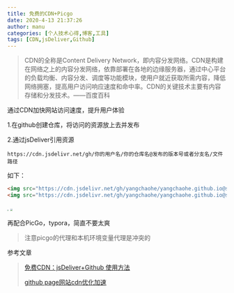 ```yaml
---
title: 免费的CDN+Picgo
date: 2020-4-13 21:37:26
author: manu
categories: [个人技术心得,博客,工具]
tags: [CDN,jsDeliver,Github]
---
```


> CDN的全称是Content Delivery Network，即内容分发网络。CDN是构建在网络之上的内容分发网络，依靠部署在各地的边缘服务器，通过中心平台的负载均衡、内容分发、调度等功能模块，使用户就近获取所需内容，降低网络拥塞，提高用户访问响应速度和命中率。CDN的关键技术主要有内容存储和分发技术。——百度百科

通过CDN加快网站访问速度，提升用户体验

<!-- more -->

1.在github创建仓库，将访问的资源放上去并发布

2.通过jsDeliver引用资源

`https://cdn.jsdelivr.net/gh/你的用户名/你的仓库名@发布的版本号或者分支名/文件路径`

如下：

```html
<img src="https://cdn.jsdelivr.net/gh/yangchaohe/yangchaohe.github.io@static/img/article/20203f67c6b831ace4d1fe4d068600c2cfd6.jpg" style="zoom:20%;" />
<img src="https://cdn.jsdelivr.net/gh/yangchaohe/yangchaohe.github.io@static/img/article/2020/943a485d76fbbcc50c15a49f5644cbb1.png" style="zoom:33%;" />
```

<img src="https://cdn.jsdelivr.net/gh/yangchaohe/yangchaohe.github.io@static/img/article/20203f67c6b831ace4d1fe4d068600c2cfd6.jpg" style="zoom:20%;" />

<img src="https://cdn.jsdelivr.net/gh/yangchaohe/yangchaohe.github.io@static/img/article/2020/943a485d76fbbcc50c15a49f5644cbb1.png" style="zoom:33%;" />

再配合PicGo，typora，简直不要太爽

> 注意picgo的代理和本机环境变量代理是冲突的

参考文章

> [免费CDN：jsDeliver+Github 使用方法](https://zhuanlan.zhihu.com/p/76951130)
>
> [github page网站cdn优化加速](https://removeif.github.io/theme/github-page%E7%BD%91%E7%AB%99cdn%E4%BC%98%E5%8C%96%E5%8A%A0%E9%80%9F.html#lg=1&slide=0)